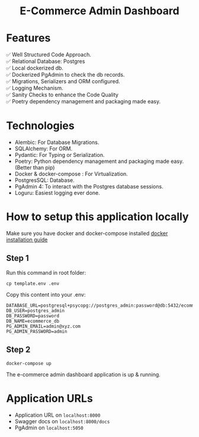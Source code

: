 <h1 align="center"> 
 E-Commerce Admin Dashboard
</h1>


# Features

✅ Well Structured Code Approach. \
✅ Relational Database: Postgres\
✅ Local dockerized db.\
✅ Dockerized PgAdmin to check the db records.\
✅ Migrations, Serializers and ORM configured.\
✅ Logging Mechanism.\
✅ Sanity Checks to enhance the Code Quality \
✅ Poetry dependency management and packaging made easy.


# Technologies

- Alembic: For Database Migrations.
- SQLAlchemy: For ORM.
- Pydantic: For Typing or Serialization.
- Poetry: Python dependency management and packaging made easy. (Better than pip)
- Docker & docker-compose : For Virtualization.
- PostgresSQL: Database.
- PgAdmin 4: To interact with the Postgres database sessions.
- Loguru: Easiest logging ever done.

# How to setup this application locally
Make sure you have docker and docker-compose installed [docker installation guide](https://docs.docker.com/compose/install/)
## Step 1
Run this command in root folder:
```
cp template.env .env
```
Copy this content into your .env:
```
DATABASE_URL=postgresql+psycopg://postgres_admin:password@db:5432/ecommerce_db
DB_USER=postgres_admin
DB_PASSWORD=password
DB_NAME=ecommerce_db
PG_ADMIN_EMAIL=admin@xyz.com
PG_ADMIN_PASSWORD=admin
```

## Step 2
```
docker-compose up
```
The e-commerce admin dashboard application is up & running.

# Application URLs

- Application URL on `localhost:8000`
- Swagger docs on `localhost:8000/docs`
- PgAdmin on `localhost:5050`

